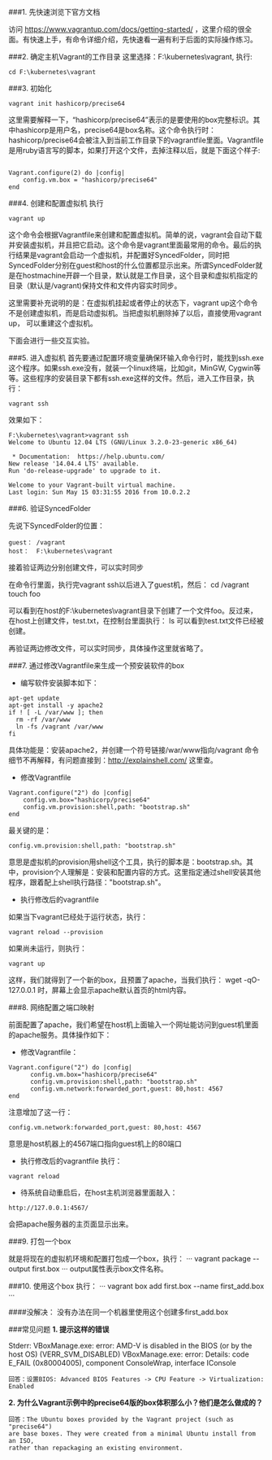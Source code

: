 ###1. 先快速浏览下官方文档

访问 https://www.vagrantup.com/docs/getting-started/ ，这里介绍的很全面。有快速上手，有命令详细介绍，先快速看一遍有利于后面的实际操作练习。

###2. 确定主机Vagrant的工作目录
这里选择：F:\kubernetes\vagrant,  执行:    
    
    cd F:\kubernetes\vagrant

###3. 初始化
    
    vagrant init hashicorp/precise64

这里需要解释一下，“hashicorp/precise64”表示的是要使用的box完整标识。其中hashicorp是用户名，precise64是box名称。这个命令执行时：hashicorp/precise64会被注入到当前工作目录下的vagrantfile里面。Vagrantfile是用ruby语言写的脚本，如果打开这个文件，去掉注释以后，就是下面这个样子:

<pre><code>
Vagrant.configure(2) do |config|  
    config.vm.box = "hashicorp/precise64"  
end  
</code></pre>

###4. 创建和配置虚拟机
执行
```
vagrant up
```
这个命令会根据Vagrantfile来创建和配置虚拟机。简单的说，vagrant会自动下载并安装虚拟机，并且把它启动。这个命令是vagrant里面最常用的命令。最后的执行结果是vagrant会启动一个虚拟机，并配置好SyncedFolder，同时把SyncedFolder分别在guest和host的什么位置都显示出来。所谓SyncedFolder就是在hostmachine开辟一个目录，默认就是工作目录，这个目录和虚拟机指定的目录（默认是/vagrant)保持文件和文件内容实时同步。

这里需要补充说明的是：在虚拟机挂起或者停止的状态下，vagrant up这个命令不是创建虚拟机，而是启动虚拟机。当把虚拟机删除掉了以后，直接使用vagrant up， 可以重建这个虚拟机。

下面会进行一些交互实验。

###5. 进入虚拟机
首先要通过配置环境变量确保环输入命令行时，能找到ssh.exe这个程序。如果ssh.exe没有，就装一个linux终端，比如git，MinGW, Cygwin等等。这些程序的安装目录下都有ssh.exe这样的文件。然后，进入工作目录，执行：
```
vagrant ssh
```

效果如下：

```
F:\kubernetes\vagrant>vagrant ssh
Welcome to Ubuntu 12.04 LTS (GNU/Linux 3.2.0-23-generic x86_64)

 * Documentation:  https://help.ubuntu.com/
New release '14.04.4 LTS' available.
Run 'do-release-upgrade' to upgrade to it.

Welcome to your Vagrant-built virtual machine.
Last login: Sun May 15 03:31:55 2016 from 10.0.2.2
```

###6. 验证SyncedFolder

先说下SyncedFolder的位置：
```
guest： /vagrant
host：  F:\kubernetes\vagrant
```

接着验证两边分别创建文件，可以实时同步

在命令行里面，执行完vagrant ssh以后进入了guest机，然后：
cd  /vagrant
touch foo

可以看到在host的F:\kubernetes\vagrant目录下创建了一个文件foo。反过来，在host上创建文件，test.txt，在控制台里面执行：
ls
可以看到test.txt文件已经被创建。

再验证两边修改文件，可以实时同步，具体操作这里就省略了。


###7. 通过修改Vagrantfile来生成一个预安装软件的box


- 编写软件安装脚本如下：

```
apt-get update  
apt-get install -y apache2  
if ! [ -L /var/www ]; then  
  rm -rf /var/www  
  ln -fs /vagrant /var/www  
fi
```

具体功能是：安装apache2，并创建一个符号链接/war/www指向/vagrant
命令细节不再解释，有问题直接到：http://explainshell.com/ 这里查。


- 修改Vagrantfile

```
Vagrant.configure("2") do |config|
    config.vm.box="hashicorp/precise64"
    config.vm.provision:shell,path: "bootstrap.sh"
end
```

最关键的是：
```
config.vm.provision:shell,path: "bootstrap.sh"
```
意思是虚拟机的provision用shell这个工具，执行的脚本是：bootstrap.sh。其中，provision个人理解是：安装和配置内容的方式。这里指定通过shell安装其他程序，跟着配上shell执行路径："bootstrap.sh"。

- 执行修改后的vagrantfile

如果当下vagrant已经处于运行状态，执行：  
```
vagrant reload --provision
```
如果尚未运行，则执行：  
```
vagrant up
```
这样，我们就得到了一个新的box，且预置了apache，当我们执行：
wget -qO- 127.0.0.1
时，屏幕上会显示apache默认首页的html内容。

###8. 网络配置之端口映射

前面配置了apache，我们希望在host机上面输入一个网址能访问到guest机里面的apache服务。具体操作如下：

- 修改Vagrantfile：

```
Vagrant.configure("2") do |config|
      config.vm.box="hashicorp/precise64"
      config.vm.provision:shell,path: "bootstrap.sh"
      config.vm.network:forwarded_port,guest: 80,host: 4567
end
```

注意增加了这一行：
```
config.vm.network:forwarded_port,guest: 80,host: 4567
```
意思是host机器上的4567端口指向guest机上的80端口

- 执行修改后的vagrantfile
执行：
```
vagrant reload
```

- 待系统自动重启后，在host主机浏览器里面敲入：
```
http://127.0.0.1:4567/
```
会把apache服务器的主页面显示出来。


###9. 打包一个box

就是将现在的虚拟机环境和配置打包成一个box，执行：
···
vagrant package --output first.box
···
output属性表示box文件名称。


###10. 使用这个box
执行：
···
vagrant box add first.box --name first_add.box
···

####没解决：
没有办法在同一个机器里使用这个创建多first_add.box


###常见问题
<b>1. 提示这样的错误</b>

Stderr: VBoxManage.exe: error: AMD-V is disabled in the BIOS (or by the host OS)
 (VERR_SVM_DISABLED)
VBoxManage.exe: error: Details: code E_FAIL (0x80004005), component ConsoleWrap,
 interface IConsole   
 
```     
回答：设置BIOS: Advanced BIOS Features -> CPU Feature -> Virtualization: Enabled
```

<b>2. 为什么Vagrant示例中的precise64版的box体积那么小？他们是怎么做成的？</b>   
```
回答：The Ubuntu boxes provided by the Vagrant project (such as "precise64") 
are base boxes. They were created from a minimal Ubuntu install from an ISO, 
rather than repackaging an existing environment.  
```
